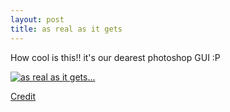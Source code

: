 ```yaml
---
layout: post
title: as real as it gets
---
```


How cool is this!! it's our dearest photoshop GUI :P

[ ![as real as it gets...](http://farm4.static.flickr.com/3055/2982281565_65ae45517e.jpg) ](http://www.flickr.com/photos/18697966@N00/2982281565/ "as real as it gets... by wandaaaa, on Flickr")

[Credit](http://www.flickr.com/photos/18697966@N00/2982281565/in/set-72157608377333404/)
